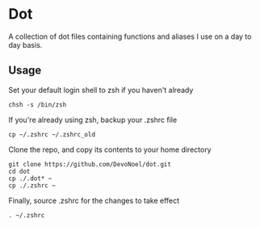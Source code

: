 # Dot

A collection of dot files containing functions and aliases I use on a day to
day basis.

## Usage

Set your default login shell to zsh if you haven't already
```
chsh -s /bin/zsh
```

If you're already using zsh, backup your .zshrc file
```
cp ~/.zshrc ~/.zshrc_old
```

Clone the repo, and copy its contents to your home directory
```
git clone https://github.com/DevoNoel/dot.git
cd dot
cp ./.dot* ~
cp ./.zshrc ~
```

Finally, source .zshrc for the changes to take effect
```
. ~/.zshrc
```
